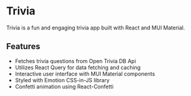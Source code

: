 # Trivia

Trivia is a fun and engaging trivia app built with React and MUI Material.

## Features

- Fetches trivia questions from Open Trivia DB Api
- Utilizes React Query for data fetching and caching
- Interactive user interface with MUI Material components
- Styled with Emotion CSS-in-JS library
- Confetti animation using React-Confetti

